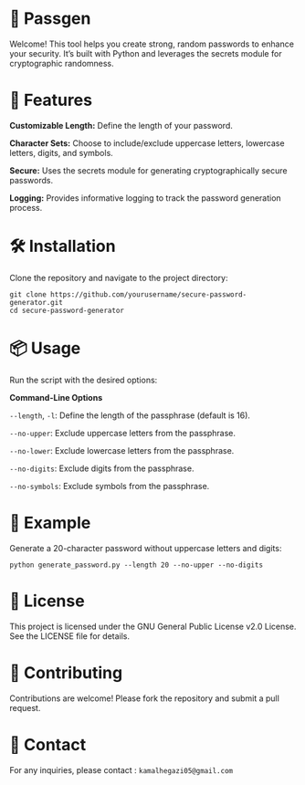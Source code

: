 # 🔐 Passgen
Welcome! This tool helps you create strong, random passwords to enhance your security. It’s built with Python and leverages the secrets module for cryptographic randomness.

# 🚀 Features
**Customizable Length:** Define the length of your password.

**Character Sets:** Choose to include/exclude uppercase letters, lowercase letters, digits, and symbols.

**Secure:** Uses the secrets module for generating cryptographically secure passwords.

**Logging:** Provides informative logging to track the password generation process.

# 🛠️ Installation
Clone the repository and navigate to the project directory:

```
git clone https://github.com/yourusername/secure-password-generator.git
cd secure-password-generator
```


# 📦 Usage
Run the script with the desired options:

**Command-Line Options**

`--length`, `-l`: Define the length of the passphrase (default is 16).

`--no-upper`: Exclude uppercase letters from the passphrase.

`--no-lower`: Exclude lowercase letters from the passphrase.

`--no-digits`: Exclude digits from the passphrase.

`--no-symbols`: Exclude symbols from the passphrase.

# 🧩 Example
Generate a 20-character password without uppercase letters and digits:

```
python generate_password.py --length 20 --no-upper --no-digits
```

# 📜 License
This project is licensed under the GNU General Public License v2.0 License. See the LICENSE file for details.

# 🤝 Contributing
Contributions are welcome! Please fork the repository and submit a pull request.

# 📧 Contact
For any inquiries, please contact : `kamalhegazi05@gmail.com`

